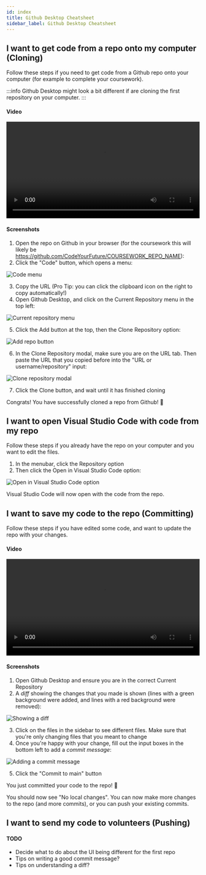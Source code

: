 ```yaml
---
id: index
title: Github Desktop Cheatsheet
sidebar_label: Github Desktop Cheatsheet
---
```


## I want to get code from a repo onto my computer (Cloning)

Follow these steps if you need to get code from a Github repo onto your computer (for example to complete your coursework).

:::info
Github Desktop might look a bit different if are cloning the first repository on your computer.
:::

#### Video

<video width="100%" controls>
  <source src={require('./assets/cloning-video.mp4').default} />
</video>

#### Screenshots

1. Open the repo on Github in your browser (for the coursework this will likely be https://github.com/CodeYourFuture/COURSEWORK_REPO_NAME):
2. Click the "Code" button, which opens a menu:

![Code menu](./assets/cloning-1.png)

3. Copy the URL (Pro Tip: you can click the clipboard icon on the right to copy automatically!)
4. Open Github Desktop, and click on the Current Repository menu in the top left:

![Current repository menu](./assets/cloning-2.png)

5. Click the Add button at the top, then the Clone Repository option:

![Add repo button](./assets/cloning-3.png)

6. In the Clone Repository modal, make sure you are on the URL tab. Then paste the URL that you copied before into the "URL or username/repository" input:

![Clone repository modal](./assets/cloning-4.png)

7. Click the Clone button, and wait until it has finished cloning

Congrats! You have successfully cloned a repo from Github! 🎉

## I want to open Visual Studio Code with code from my repo

Follow these steps if you already have the repo on your computer and you want to edit the files.

1. In the menubar, click the Repository option
2. Then click the Open in Visual Studio Code option:

![Open in Visual Studio Code option](./assets/opening-vscode.png)

Visual Studio Code will now open with the code from the repo.

## I want to save my code to the repo (Committing)

Follow these steps if you have edited some code, and want to update the repo with your changes.

#### Video

<video width="100%" controls>
  <source src={require('./assets/committing-video.mp4').default} />
</video>

#### Screenshots

1. Open Github Desktop and ensure you are in the correct Current Repository
2. A _diff_ showing the changes that you made is shown (lines with a green background were added, and lines with a red background were removed):

![Showing a diff](./assets/committing-1.png)

3. Click on the files in the sidebar to see different files. Make sure that you're only changing files that you meant to change
4. Once you're happy with your change, fill out the input boxes in the bottom left to add a _commit message_:

![Adding a commit message](./assets/committing-2.png)

5. Click the "Commit to main" button

You just committed your code to the repo! 🎉

You should now see "No local changes". You can now make more changes to the repo (and more commits), or you can push your existing commits.

## I want to send my code to volunteers (Pushing)

#### TODO

- Decide what to do about the UI being different for the first repo
- Tips on writing a good commit message?
- Tips on understanding a diff?
